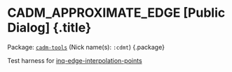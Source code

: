 # CADM_APPROXIMATE_EDGE [Public Dialog] {.title}

Package: [`cadm-tools`](CADM-TOOLS.pkg.md) (Nick name(s): `:cdmt`) {.package}

Test harness for [inq-edge-interpolation-points](inq-edge-interpolation-points.fun.html)
